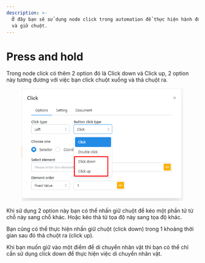 ```yaml
---
description: >-
  Ở đây bạn sẽ sử dụng node click trong automation để thực hiện hành động nhấn
  và giữ chuột.
---
```


# Press and hold

Trong node click có thêm 2 option đó là Click down và Click up, 2 option này tương đương với việc bạn click chuột xuống và thả chuột ra.

<figure><img src="../../.gitbook/assets/image (10) (1) (1) (1).png" alt=""><figcaption></figcaption></figure>

Khi sử dụng 2 option này bạn có thể nhấn giữ chuột để kéo một phần tử từ chỗ này sang chỗ khác. Hoặc kéo thả từ tọa độ này sang tọa độ khác.

Bạn cũng có thể thực hiện nhấn giữ chuột (click down) trong 1 khoảng thời gian sau đó thả chuột ra (click up).

Khi bạn muốn giữ vào một điểm để di chuyển nhân vật thì bạn có thể chỉ cần sử dụng click down để thực hiện việc di chuyển nhân vật.

